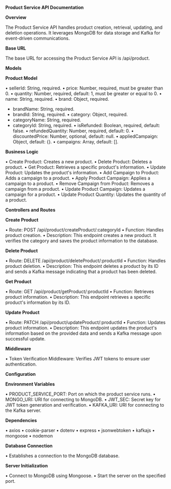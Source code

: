 **Product Service API Documentation**

**Overview**

The Product Service API handles product creation, retrieval, updating, and deletion operations. It leverages MongoDB for data storage and Kafka for event-driven communications.

**Base URL**

The base URL for accessing the Product Service API is /api/product.

**Models**

**Product Model**

•	sellerId: String, required.
•	price: Number, required, must be greater than 0.
•	quantity: Number, required, default: 1, must be greater or equal to 0.
•	name: String, required.
•	brand: Object, required.
  - brandName: String, required.
  - brandId: String, required.
•	category: Object, required.
  - categoryName: String, required.
  - categoryId: String, required.
•	isRefunded: Boolean, required, default: false.
•	refundedQuantity: Number, required, default: 0.
•	discountedPrice: Number, optional, default: null.
•	appliedCampaign: Object, default: {}.
•	campaigns: Array, default: [].

**Business Logic**

•	Create Product: Creates a new product.
•	Delete Product: Deletes a product.
•	Get Product: Retrieves a specific product's information.
•	Update Product: Updates the product's information.
•	Add Campaign to Product: Adds a campaign to a product.
•	Apply Product Campaign: Applies a campaign to a product.
•	Remove Campaign from Product: Removes a campaign from a product.
•	Update Product Campaign: Updates a campaign for a product.
•	Update Product Quantity: Updates the quantity of a product.

**Controllers and Routes**

**Create Product**

•	Route: POST /api/product/createProduct/:categoryId
•	Function: Handles product creation.
•	Description: This endpoint creates a new product. It verifies the category and saves the product information to the database.

**Delete Product**

•	Route: DELETE /api/product/deleteProduct/:productId
•	Function: Handles product deletion.
•	Description: This endpoint deletes a product by its ID and sends a Kafka message indicating that a product has been deleted.

**Get Product**

•	Route: GET /api/product/getProduct/:productId
•	Function: Retrieves product information.
•	Description: This endpoint retrieves a specific product's information by its ID.

**Update Product**

•	Route: PATCH /api/product/updateProduct/:productId
•	Function: Updates product information.
•	Description: This endpoint updates the product's information based on the provided data and sends a Kafka message upon successful update.

**Middleware**

•	Token Verification Middleware: Verifies JWT tokens to ensure user authentication.

**Configuration**

**Environment Variables**

•	PRODUCT_SERVICE_PORT: Port on which the product service runs.
•	MONGO_URI: URI for connecting to MongoDB.
•	JWT_SEC: Secret key for JWT token generation and verification.
•	KAFKA_URI: URI for connecting to the Kafka server.

**Dependencies**

•	axios
•	cookie-parser
•	dotenv
•	express
•	jsonwebtoken
•	kafkajs
•	mongoose
•	nodemon

**Database Connection**

•	Establishes a connection to the MongoDB database.

**Server Initialization**

•	Connect to MongoDB using Mongoose.
•	Start the server on the specified port.